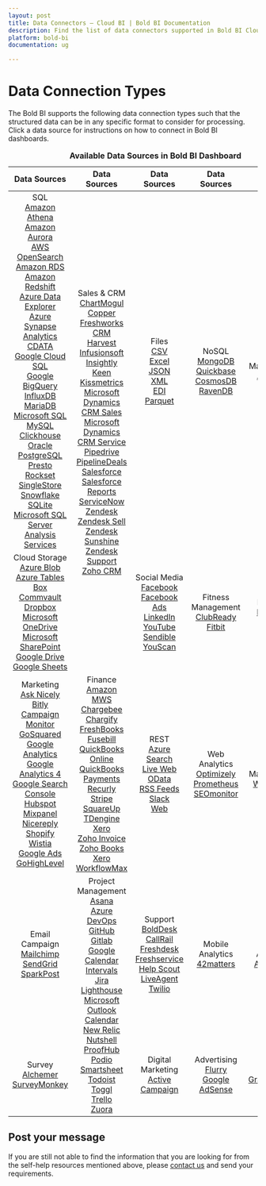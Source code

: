```yaml
---
layout: post
title: Data Connectors – Cloud BI | Bold BI Documentation
description: Find the list of data connectors supported in Bold BI Cloud. It includes files, databases, web-based data sources and more.
platform: bold-bi
documentation: ug

---
```


# Data Connection Types

The Bold BI supports the following data connection types such that the structured data can be in any specific format to consider for processing. Click a data source for instructions on how to connect in Bold BI dashboards.

<meta charset="utf-8"/>
<table>
  <caption style="font-size: 16px; font-weight: bold">
    Available Data Sources in Bold BI Dashboard
  </caption>
  <thead>
    <tr>
      <th scope="col">Data Sources</th>
      <th scope="col">Data Sources</th>
      <th scope="col">Data Sources</th>
      <th scope="col">Data Sources</th>
	  <th scope="col">Data Sources</th>
    </tr>
  </thead>
  <tbody>
    <tr>
        <td align="center">SQL
		    <br> <a href="/working-with-data-source/data-connectors/amazon-athena/"> Amazon Athena</a>
            <br> <a href="/working-with-data-source/data-connectors/amazon-aurora/"> Amazon Aurora</a>
            <br> <a href="/working-with-data-source/data-connectors/aws-opensearch/"> AWS OpenSearch</a>  
            <br> <a href="/working-with-data-source/data-connectors/amazon-rds/"> Amazon RDS</a>
            <br> <a href="/working-with-data-source/data-connectors/amazon-redshift/"> Amazon Redshift</a>
            <br> <a href="/working-with-data-source/data-connectors/azure-data-explorer/"> Azure Data Explorer</a>
            <br> <a href="/working-with-data-source/data-connectors/azure-synapse-analytics/"> Azure Synapse Analytics</a>
            <br> <a href="/working-with-data-source/data-connectors/cdata/"> CDATA</a>
            <br> <a href="/working-with-data-source/data-connectors/google-cloud-sql/"> Google Cloud SQL</a>
            <br> <a href="/working-with-data-source/data-connectors/google-bigquery/"> Google BigQuery</a>
            <br> <a href="/working-with-data-source/data-connectors/influxdb/"> InfluxDB</a>
            <br> <a href="/working-with-data-source/data-connectors/mariadb/"> MariaDB</a>
            <br> <a href="/working-with-data-source/data-connectors/sql-data-source/"> Microsoft SQL</a>
            <br> <a href="/working-with-data-source/data-connectors/mysql/"> MySQL</a>
            <br> <a href="/working-with-data-source/data-connectors/clickhouse/"> Clickhouse</a>
            <br> <a href="/working-with-data-source/data-connectors/oracle/"> Oracle</a>
            <br> <a href="/working-with-data-source/data-connectors/postgresql/"> PostgreSQL</a>
            <br> <a href="/working-with-data-source/data-connectors/presto/"> Presto</a>
			<br> <a href="/working-with-data-source/data-connectors/rockset/"> Rockset</a>
            <br> <a href="/working-with-data-source/data-connectors/single-store/"> SingleStore</a>
            <br> <a href="/working-with-data-source/data-connectors/snowflake/"> Snowflake</a>
            <br> <a href="/working-with-data-source/data-connectors/sqlite/"> SQLite</a>  
            <br> <a href="/working-with-data-source/data-connectors/ssas/"> Microsoft SQL Server Analysis Services</a>	
        </td>
        <td align="center" rowspan="2">Sales & CRM
            <br> <a href="/working-with-data-source/data-connectors/chart-mogul/"> ChartMogul</a>
            <br> <a href="/working-with-data-source/data-connectors/copper/"> Copper</a>
            <br> <a href="/working-with-data-source/data-connectors/freshworks-crm/"> Freshworks CRM</a>
            <br> <a href="/working-with-data-source/data-connectors/harvest/"> Harvest</a>
            <br> <a href="/working-with-data-source/data-connectors/infusionsoft/"> Infusionsoft</a>
            <br> <a href="/working-with-data-source/data-connectors/insightly/"> Insightly</a>
            <br> <a href="/working-with-data-source/data-connectors/keen/"> Keen</a>
            <br> <a href="/working-with-data-source/data-connectors/kissmetrics/"> Kissmetrics</a>
            <br> <a href="/working-with-data-source/data-connectors/microsoft-dynamics-crm/"> Microsoft Dynamics CRM Sales</a>
            <br> <a href="/working-with-data-source/data-connectors/microsoft-dynamics-crm/"> Microsoft Dynamics CRM Service</a>
            <br> <a href="/working-with-data-source/data-connectors/pipedrive/"> Pipedrive</a>
            <br> <a href="/working-with-data-source/data-connectors/pipeline-deals/"> PipelineDeals</a>
            <br> <a href="/working-with-data-source/data-connectors/salesforce/"> Salesforce</a>
            <br> <a href="/working-with-data-source/data-connectors/salesforce-reports/"> Salesforce Reports</a>
            <br> <a href="/working-with-data-source/data-connectors/servicenow/"> ServiceNow</a>
            <br> <a href="/working-with-data-source/data-connectors/zendesk/"> Zendesk</a>
            <br> <a href="/working-with-data-source/data-connectors/zendesk-sell/"> Zendesk Sell</a>
			<br> <a href="/working-with-data-source/data-connectors/zendesk-sunshine/"> Zendesk Sunshine</a>
			<br> <a href="/working-with-data-source/data-connectors/zendesk-support/"> Zendesk Support</a>
            <br> <a href="/working-with-data-source/data-connectors/zohocrm/"> Zoho CRM</a>
        </td>
        <td align="center">Files
            <br> <a href="/working-with-data-source/data-connectors/files/"> CSV</a>
            <br> <a href="/working-with-data-source/data-connectors/excel/"> Excel</a>
            <br> <a href="/working-with-data-source/data-connectors/files/"> JSON</a>
            <br> <a href="/working-with-data-source/data-connectors/files/"> XML</a>
            <br> <a href="/working-with-data-source/data-connectors/edi/"> EDI</a>
            <br> <a href="/working-with-data-source/data-connectors/parquet/"> Parquet</a>
        </td>
        <td align="center">NoSQL
            <br> <a href="/working-with-data-source/data-connectors/mongodb/"> MongoDB</a>
			<br> <a href="/working-with-data-source/data-connectors/quickbase/"> Quickbase</a>
            <br> <a href="/working-with-data-source/data-connectors/cosmosdb/"> CosmosDB</a>
            <br> <a href="/working-with-data-source/data-connectors/ravenDB/"> RavenDB</a>
        </td>
		<td align="center">Management
            <br> <a href="/working-with-data-source/data-connectors/appfolio/"> AppFolio</a>
        </td>
    </tr>
    <tr>
        <td align="center">Cloud Storage
            <br> <a href="/working-with-data-source/data-connectors/azure-blob/"> Azure Blob</a>
			<br> <a href="/working-with-data-source/data-connectors/azure-tables/"> Azure Tables</a>
            <br> <a href="/working-with-data-source/data-connectors/box/"> Box</a>
			<br> <a href="/working-with-data-source/data-connectors/commvault/"> Commvault</a>
            <br> <a href="/working-with-data-source/data-connectors/dropbox/"> Dropbox</a>
            <br> <a href="/working-with-data-source/data-connectors/ms-one-drive/"> Microsoft OneDrive</a>
            <br> <a href="/working-with-data-source/data-connectors/ms-sharepoint/"> Microsoft SharePoint</a>
            <br> <a href="/working-with-data-source/data-connectors/google-drive/"> Google Drive</a>
			<br> <a href="/working-with-data-source/data-connectors/google-sheets/"> Google Sheets</a>
        </td>
        <td align="center">Social Media            
			<br> <a href="/working-with-data-source/data-connectors/facebook/"> Facebook</a>
			<br> <a href="/working-with-data-source/data-connectors/facebook-ads/"> Facebook Ads</a>
            <br> <a href="/working-with-data-source/data-connectors/linkedin/"> LinkedIn</a>
            <br> <a href="/working-with-data-source/data-connectors/youtube/"> YouTube</a>
			<br> <a href="/working-with-data-source/data-connectors/sendible/"> Sendible</a>
            <br> <a href="/working-with-data-source/data-connectors/youscan/">YouScan</a>
        </td>
		<td align="center">Fitness Management
            <br> <a href="/working-with-data-source/data-connectors/clubready/"> ClubReady</a>
             <br> <a href="/working-with-data-source/data-connectors/fitbit/"> Fitbit</a>
        </td>
		<td align="center">Learning
            <br> <a href="/working-with-data-source/data-connectors/lessonly/"> Lessonly</a>
            <br> <a href="/working-with-data-source/data-connectors/alma/"> Alma</a>
        </td>
    </tr>
    <tr>
        <td align="center">Marketing
            <br> <a href="/working-with-data-source/data-connectors/ask-nicely/"> Ask Nicely</a>
            <br> <a href="/working-with-data-source/data-connectors/bitly/"> Bitly</a>
            <br> <a href="/working-with-data-source/data-connectors/campaign-monitor/"> Campaign Monitor</a>
            <br> <a href="/working-with-data-source/data-connectors/go-squared/"> GoSquared</a>
            <br> <a href="/working-with-data-source/data-connectors/google-analytics/"> Google Analytics</a>
            <br> <a href="/working-with-data-source/data-connectors/google-analytics-4/"> Google Analytics 4</a>
            <br> <a href="/working-with-data-source/data-connectors/google-search-console/"> Google Search Console</a>
			<br> <a href="/working-with-data-source/data-connectors/hubspot/"> Hubspot</a>
            <br> <a href="/working-with-data-source/data-connectors/mix-panel/"> Mixpanel</a>
            <br> <a href="/working-with-data-source/data-connectors/nicereply/"> Nicereply</a>
			<br> <a href="/working-with-data-source/data-connectors/shopify/"> Shopify</a>
            <br> <a href="/working-with-data-source/data-connectors/wistia/"> Wistia</a>
			<br> <a href="/working-with-data-source/data-connectors/google-ads/"> Google Ads</a>
            <br> <a href="/working-with-data-source/data-connectors/gohighlevel/"> GoHighLevel</a>
        </td>
        <td align="center">Finance
		    <br> <a href="/working-with-data-source/data-connectors/amazon-mws/"> Amazon MWS</a>
            <br> <a href="/working-with-data-source/data-connectors/chargebee/"> Chargebee</a>
            <br> <a href="/working-with-data-source/data-connectors/chargify/"> Chargify</a>
            <br> <a href="/working-with-data-source/data-connectors/freshbooks/"> FreshBooks</a>
            <br> <a href="/working-with-data-source/data-connectors/fusebill/"> Fusebill</a>
			<br> <a href="/working-with-data-source/data-connectors/quickbooks-online/"> QuickBooks Online</a>
			<br> <a href="/working-with-data-source/data-connectors/quickbooks-payments/"> QuickBooks Payments</a>
            <br> <a href="/working-with-data-source/data-connectors/recurly/"> Recurly</a>
            <br> <a href="/working-with-data-source/data-connectors/stripe/"> Stripe</a>
			<br> <a href="/working-with-data-source/data-connectors/squareup/"> SquareUp</a>
			<br> <a href="/working-with-data-source/data-connectors/tdengine/"> TDengine</a>
			<br> <a href="/working-with-data-source/data-connectors/xero/"> Xero</a>
			<br> <a href="/working-with-data-source/data-connectors/zoho-invoice/"> Zoho Invoice</a>
            <br> <a href="/working-with-data-source/data-connectors/zoho-books/"> Zoho Books</a>
            <br> <a href="/working-with-data-source/data-connectors/xero-workflowmax/"> Xero WorkflowMax</a>
        </td>
        <td align="center">REST
		    <br> <a href="/working-with-data-source/data-connectors/azure-search/"> Azure Search</a>
			<br> <a href="/working-with-data-source/data-connectors/live-web/"> Live Web</a>
            <br> <a href="/working-with-data-source/data-connectors/odata/"> OData</a>
            <br> <a href="/working-with-data-source/data-connectors/rss-feeds/"> RSS Feeds</a>
			<br> <a href="/working-with-data-source/data-connectors/slack/"> Slack</a>
            <br> <a href="/working-with-data-source/data-connectors/web/"> Web</a>
        </td>
        <td align="center">Web Analytics
            <br> <a href="/working-with-data-source/data-connectors/optimizely/"> Optimizely</a>
			<br> <a href="/working-with-data-source/data-connectors/prometheus/"> Prometheus</a>
            <br> <a href="/working-with-data-source/data-connectors/seomonitor/"> SEOmonitor</a>
        </td>
		<td align="center">Web Management
            <br> <a href="/working-with-data-source/data-connectors/wordpress/"> WordPress</a>
        </td>
    </tr>
    <tr>
        <td align="center">Email Campaign
            <br> <a href="/working-with-data-source/data-connectors/mailchimp/"> Mailchimp</a>
            <br> <a href="/working-with-data-source/data-connectors/send-grid/"> SendGrid</a>
            <br> <a href="/working-with-data-source/data-connectors/sparkpost/"> SparkPost</a>
        </td>
        <td align="center" rowspan="2">Project Management
            <br> <a href="/working-with-data-source/data-connectors/asana/"> Asana</a>
            <br> <a href="/working-with-data-source/data-connectors/azure-devops/"> Azure DevOps</a>
            <br> <a href="/working-with-data-source/data-connectors/github/"> GitHub</a>
            <br> <a href="/working-with-data-source/data-connectors/gitlab/"> Gitlab</a>
            <br> <a href="/working-with-data-source/data-connectors/google-calendar/"> Google Calendar</a>
            <br> <a href="/working-with-data-source/data-connectors/intervals/"> Intervals</a>
            <br> <a href="/working-with-data-source/data-connectors/jira/"> Jira</a>
            <br> <a href="/working-with-data-source/data-connectors/lighthouse/"> Lighthouse</a>
            <br> <a href="/working-with-data-source/data-connectors/outlook-calendar/"> Microsoft Outlook Calendar</a>
            <br> <a href="/working-with-data-source/data-connectors/new-relic/"> New Relic</a>
			<br> <a href="/working-with-data-source/data-connectors/nutshell/"> Nutshell</a>
			<br> <a href="/working-with-data-source/data-connectors/proofhub/"> ProofHub</a>
			<br> <a href="/working-with-data-source/data-connectors/podio/"> Podio</a>
            <br> <a href="/working-with-data-source/data-connectors/smartsheet/"> Smartsheet</a>
            <br> <a href="/working-with-data-source/data-connectors/todoist/"> Todoist</a>
            <br> <a href="/working-with-data-source/data-connectors/toggl/"> Toggl</a>
			<br> <a href="/working-with-data-source/data-connectors/trello/"> Trello</a>
			<br> <a href="/working-with-data-source/data-connectors/zuora/"> Zuora</a>
        </td>
        <td align="center">Support
            <br> <a href="/working-with-data-source/data-connectors/bolddesk/"> BoldDesk</a>
            <br> <a href="/working-with-data-source/data-connectors/callrail/"> CallRail</a>
            <br> <a href="/working-with-data-source/data-connectors/freshdesk/"> Freshdesk</a>
            <br> <a href="/working-with-data-source/data-connectors/freshservice/"> Freshservice</a>
            <br> <a href="/working-with-data-source/data-connectors/help-scout/"> Help Scout</a>
            <br> <a href="/working-with-data-source/data-connectors/live-agent/"> LiveAgent</a>
            <br> <a href="/working-with-data-source/data-connectors/twilio/"> Twilio</a>
        </td>
        <td align="center">Mobile Analytics
            <br> <a href="/working-with-data-source/data-connectors/42matters/"> 42matters</a>
        </td>
		<td align="center">App Analytics
            <br> <a href="/working-with-data-source/data-connectors/app-annie/"> App Annie</a>
        </td>
    </tr>
    <tr>
        <td align="center">Survey
            <br> <a href="/working-with-data-source/data-connectors/alchemer/"> Alchemer</a>
			<br> <a href="/working-with-data-source/data-connectors/surveymonkey/"> SurveyMonkey</a>
        </td>
        <td align="center">Digital Marketing
            <br> <a href="/working-with-data-source/data-connectors/activecampaign/"> Active Campaign</a>
        </td>
        <td align="center">Advertising
            <br> <a href="/working-with-data-source/data-connectors/flurry/"> Flurry</a>
			<br> <a href="/working-with-data-source/data-connectors/google-adsense/"> Google AdSense</a>
        </td>
		<td align="center"> Forms
            <br> <a href="/working-with-data-source/data-connectors/gravity-forms/"> GravityForms</a>
        </td>
    </tr>
  </tbody>
</table>

## Post your message
If you are still not able to find the information that you are looking for from the self-help resources mentioned above, please <a href="https://www.boldbi.com/support" target="_blank">contact us</a> and send your requirements.